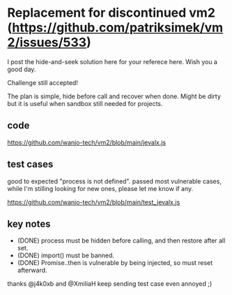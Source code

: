 # Replacement for discontinued vm2 (https://github.com/patriksimek/vm2/issues/533)

I post the hide-and-seek solution here for your referece here.  Wish you a good day. 

Challenge still accepted!

The plan is simple, hide before call and recover when done.  Might be dirty but it is useful when sandbox still needed for projects.

## code

https://github.com/wanjo-tech/vm2/blob/main/jevalx.js

## test cases

good to expected "process is not defined".  passed most vulnerable cases, while I'm stilling looking for new ones, please let me know if any.

https://github.com/wanjo-tech/vm2/blob/main/test_jevalx.js

## key notes

* (DONE) process must be hidden before calling, and then restore after all set.
* (DONE) import() must be banned. 
* (DONE) Promise..then is vulnerable by being injected, so must reset afterward.

thanks @j4k0xb and @XmiliaH keep sending test case even annoyed ;)
